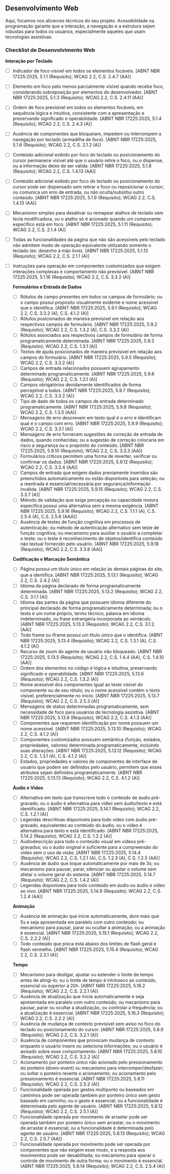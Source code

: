 ## Desenvolvimento Web

Aqui, focamos nos alicerces técnicos do seu projeto. Acessibilidade na programação garante que a interação, a navegação e a estrutura sejam robustas para todos os usuários, especialmente aqueles que usam tecnologias assistivas.

### Checklist de Desenvolvimento Web

**Interação por Teclado**

- [ ] Indicador de foco visível em todos os elementos focáveis. [ABNT NBR 17225:2025, 5.1.1 (Requisito); WCAG 2.2, C.S. 2.4.7 (AA)]
- [ ] Elemento em foco pelo menos parcialmente visível quando recebe foco, considerando sobreposição por elementos do desenvolvedor. [ABNT NBR 17225:2025, 5.1.3 (Requisito); WCAG 2.2, C.S. 2.4.11 (AA)]
- [ ] Ordem de foco previsível em todos os elementos focáveis, em sequência lógica e intuitiva, consistente com a apresentação e preservando significado e operabilidade. [ABNT NBR 17225:2025, 5.1.4 (Requisito); WCAG 2.2, C.S. 2.4.3 (A)]
- [ ] Ausência de componentes que bloqueiam, impedem ou interrompem a navegação por teclado (armadilha de foco). [ABNT NBR 17225:2025, 5.1.6 (Requisito); WCAG 2.2, C.S. 2.1.2 (A)]
- [ ] Conteúdo adicional exibido por foco do teclado ou posicionamento do cursor permanece visível até que o usuário retire o foco, ou o dispense, ou a informação deixe de ser válida. [ABNT NBR 17225:2025, 5.1.8 (Requisito); WCAG 2.2, C.S. 1.4.13 (AA)]
- [ ] Conteúdo adicional exibido por foco do teclado ou posicionamento do cursor pode ser dispensado sem retirar o foco ou reposicionar o cursor; ou comunica um erro de entrada, ou não oculta/substitui outro conteúdo. [ABNT NBR 17225:2025, 5.1.9 (Requisito); WCAG 2.2, C.S. 1.4.13 (AA)]
- [ ] Mecanismo simples para desativar ou remapear atalhos de teclado sem tecla modificadora, ou o atalho só é acionado quando um componente específico está em foco. [ABNT NBR 17225:2025, 5.1.11 (Requisito); WCAG 2.2, C.S. 2.1.4 (A)]
- [ ] Todas as funcionalidades da página que não são acessíveis pelo teclado não admitem modo de operação equivalente utilizando somente o teclado (ex: desenho à mão livre). [ABNT NBR 17225:2025, 5.1.13 (Requisito); WCAG 2.2, C.S. 2.1.1 (A)]
- [ ] Instruções para operação em componentes customizados que exigem interações complexas e comportamento não previsível. [ABNT NBR 17225:2025, 5.1.16 (Requisito); WCAG 2.2, C.S. 3.3.2 (A)]

  **Formulários e Entrada de Dados**

  - [ ] Rótulos de campo presentes em todos os campos de formulário; ou o campo possui propósito visualmente evidente e nome acessível que o identifica. [ABNT NBR 17225:2025, 5.9.1 (Requisito); WCAG 2.2, C.S. 3.3.2 (A), C.S. 4.1.2 (A)]
  - [ ] Rótulos posicionados de maneira previsível em relação aos respectivos campos de formulário. [ABNT NBR 17225:2025, 5.9.2 (Requisito); WCAG 2.2, C.S. 1.3.2 (A), C.S. 3.3.2 (A)]
  - [ ] Rótulos associados aos respectivos campos de formulário de forma programaticamente determinada. [ABNT NBR 17225:2025, 5.9.3 (Requisito); WCAG 2.2, C.S. 1.3.1 (A)]
  - [ ] Textos de ajuda posicionados de maneira previsível em relação aos campos do formulário. [ABNT NBR 17225:2025, 5.9.5 (Requisito); WCAG 2.2, C.S. 3.3.2 (A)]
  - [ ] Campos de entrada relacionados possuem agrupamento determinado programaticamente. [ABNT NBR 17225:2025, 5.9.6 (Requisito); WCAG 2.2, C.S. 1.3.1 (A)]
  - [ ] Campos obrigatórios devidamente identificados de forma perceptível a todos. [ABNT NBR 17225:2025, 5.9.7 (Requisito); WCAG 2.2, C.S. 3.3.2 (A)]
  - [ ] Tipo de dado de todos os campos de entrada determinado programaticamente. [ABNT NBR 17225:2025, 5.9.8 (Requisito); WCAG 2.2, C.S. 1.3.5 (AA)]
  - [ ] Mensagens de erro descrevem em texto qual é o erro e identificam qual é o campo com erro. [ABNT NBR 17225:2025, 5.9.9 (Requisito); WCAG 2.2, C.S. 3.3.1 (A)]
  - [ ] Mensagens de erro fornecem sugestões de correção de entrada de dados, quando conhecidas; ou a sugestão de correção colocaria em risco a segurança ou o propósito do conteúdo. [ABNT NBR 17225:2025, 5.9.10 (Requisito); WCAG 2.2, C.S. 3.3.3 (AA)]
  - [ ] Formulários críticos permitem uma forma de reverter, verificar ou confirmar os dados. [ABNT NBR 17225:2025, 5.9.12 (Requisito); WCAG 2.2, C.S. 3.3.4 (AA)]
  - [ ] Campos de entrada que exigem dados previamente inseridos são preenchidos automaticamente ou estão disponíveis para seleção; ou a reentrada é essencial/necessária por segurança/informação inválida. [ABNT NBR 17225:2025, 5.9.15 (Requisito); WCAG 2.2, C.S. 3.3.7 (A)]
  - [ ] Método de validação que exige percepção ou capacidade motora específica possui uma alternativa sem a mesma exigência. [ABNT NBR 17225:2025, 5.9.16 (Requisito); WCAG 2.2, C.S. 1.1.1 (A), C.S. 2.5.4 (A), C.S. 2.5.6 (AAA)]
  - [ ] Ausência de testes de função cognitiva em processos de autenticação; ou método de autenticação alternativo sem teste de função cognitiva; ou mecanismo para auxiliar o usuário a completar o teste; ou o teste é reconhecimento de objetos/identifica conteúdo não textual fornecido pelo usuário. [ABNT NBR 17225:2025, 5.9.18 (Requisito); WCAG 2.2, C.S. 3.3.8 (AA)]

  **Codificação e Marcação Semântica**

  - [ ] Página possui um título único em relação às demais páginas do site, que a identifica. [ABNT NBR 17225:2025, 5.13.1 (Requisito); WCAG 2.2, C.S. 2.4.2 (A)]
  - [ ] Idioma da página declarado de forma programaticamente determinada. [ABNT NBR 17225:2025, 5.13.2 (Requisito); WCAG 2.2, C.S. 3.1.1 (A)]
  - [ ] Idioma das partes da página que possuem idioma diferente do principal declarado de forma programaticamente determinada; ou o texto é um nome próprio, termo técnico, palavra em idioma indeterminado, ou frase estrangeira incorporada ao vernáculo. [ABNT NBR 17225:2025, 5.13.3 (Requisito); WCAG 2.2, C.S. 3.1.2 (AA)]
  - [ ] Todo frame ou iframe possui um título único que o identifica. [ABNT NBR 17225:2025, 5.13.4 (Requisito); WCAG 2.2, C.S. 1.3.1 (A), C.S. 4.1.2 (A)]
  - [ ] Recurso de zoom do agente de usuário não bloqueado. [ABNT NBR 17225:2025, 5.13.5 (Requisito); WCAG 2.2, C.S. 1.4.4 (AA), C.S. 1.4.10 (AA)]
  - [ ] Ordem dos elementos no código é lógica e intuitiva, preservando significado e operabilidade. [ABNT NBR 17225:2025, 5.13.6 (Requisito); WCAG 2.2, C.S. 1.3.2 (A)]
  - [ ] Nome acessível dos componentes igual ao texto visível do componente ou de seu rótulo; ou o nome acessível contém o texto visível, preferencialmente no início. [ABNT NBR 17225:2025, 5.13.7 (Requisito); WCAG 2.2, C.S. 2.5.3 (A)]
  - [ ] Mensagens de status determinadas programaticamente, sem necessidade de foco para usuários de tecnologia assistiva. [ABNT NBR 17225:2025, 5.13.8 (Requisito); WCAG 2.2, C.S. 4.1.3 (AA)]
  - [ ] Componentes que requerem identificação por nome possuem um nome acessível. [ABNT NBR 17225:2025, 5.13.10 (Requisito); WCAG 2.2, C.S. 4.1.2 (A)]
  - [ ] Componentes customizados possuem semântica (função, estados, propriedades, valores) determinada programaticamente, incluindo suas alterações. [ABNT NBR 17225:2025, 5.13.12 (Requisito); WCAG 2.2, C.S. 1.3.1 (A), C.S. 4.1.2 (A)]
  - [ ] Estados, propriedades e valores de componentes de interface de usuário que podem ser definidos pelo usuário, permitem que esses atributos sejam definidos programaticamente. [ABNT NBR 17225:2025, 5.13.13 (Requisito); WCAG 2.2, C.S. 4.1.2 (A)]

  **Áudio e Vídeo**

  - [ ] Alternativa em texto que transcreve todo o conteúdo de áudio pré-gravado; ou o áudio é alternativa para vídeo sem áudio/texto e está identificado. [ABNT NBR 17225:2025, 5.14.1 (Requisito); WCAG 2.2, C.S. 1.2.1 (A)]
  - [ ] Legendas descritivas disponíveis para todo vídeo com áudio pré-gravado, equivalentes ao conteúdo do áudio; ou o vídeo é alternativa para texto e está identificado. [ABNT NBR 17225:2025, 5.14.2 (Requisito); WCAG 2.2, C.S. 1.2.2 (A)]
  - [ ] Audiodescrição para todo o conteúdo visual em vídeos pré-gravados; ou o áudio original é suficiente para a compreensão do vídeo sem o uso da visão. [ABNT NBR 17225:2025, 5.14.4 (Requisito); WCAG 2.2, C.S. 1.2.1 (A), C.S. 1.2.3 (A), C.S. 1.2.5 (AA)]
  - [ ] Ausência de áudio que toque automaticamente por mais de 3s; ou mecanismo para pausar, parar, silenciar ou ajustar o volume sem afetar o volume geral do sistema. [ABNT NBR 17225:2025, 5.14.7 (Requisito); WCAG 2.2, C.S. 1.4.2 (A)]
  - [ ] Legendas disponíveis para todo conteúdo em áudio ou áudio e vídeo ao vivo. [ABNT NBR 17225:2025, 5.14.9 (Requisito); WCAG 2.2, C.S. 1.2.4 (AA)]

  **Animação**

  - [ ] Ausência de animação que inicie automaticamente, dure mais que 5s e seja apresentada em paralelo com outro conteúdo; ou mecanismo para pausar, parar ou ocultar a animação; ou a animação é essencial. [ABNT NBR 17225:2025, 5.15.1 (Requisito); WCAG 2.2, C.S. 2.2.2 (A)]
  - [ ] Todo conteúdo que pisca está abaixo dos limites de flash geral e flash vermelho. [ABNT NBR 17225:2025, 5.15.4 (Requisito); WCAG 2.2, C.S. 2.3.1 (A)]

  **Tempo**

  - [ ] Mecanismo para desligar, ajustar ou estender o limite de tempo antes de atingi-lo; ou o limite de tempo é intrínseco ao conteúdo, essencial ou superior a 20h. [ABNT NBR 17225:2025, 5.16.2 (Requisito); WCAG 2.2, C.S. 2.2.1 (A)]
  - [ ] Ausência de atualização que inicie automaticamente e seja apresentada em paralelo com outro conteúdo; ou mecanismo para pausar, parar ou ocultar a atualização, ou controlar a frequência; ou a atualização é essencial. [ABNT NBR 17225:2025, 5.16.3 (Requisito); WCAG 2.2, C.S. 2.2.2 (A)]
  - [ ] Ausência de mudança de contexto previsível sem aviso no foco do teclado ou posicionamento do cursor. [ABNT NBR 17225:2025, 5.8.9 (Requisito); WCAG 2.2, C.S. 3.2.1 (A)]
  - [ ] Ausência de componentes que provocam mudança de contexto enquanto o usuário insere ou seleciona informações; ou o usuário é avisado sobre esse comportamento. [ABNT NBR 17225:2025, 5.8.10 (Requisito); WCAG 2.2, C.S. 3.2.2 (A)]
  - [ ] Acionamento por ponteiro único não acionado pelo pressionamento do ponteiro (down-event) ou mecanismo para interromper/desfazer; ou soltar o ponteiro reverte o acionamento; ou acionamento pelo pressionamento é essencial. [ABNT NBR 17225:2025, 5.8.11 (Requisito); WCAG 2.2, C.S. 2.5.2 (A)]
  - [ ] Funcionalidade operada por gestos multiponto ou baseados em caminhos pode ser operada também por ponteiro único sem gesto baseado em caminho; ou o gesto é essencial; ou a funcionalidade é determinada pelo agente de usuário. [ABNT NBR 17225:2025, 5.8.12 (Requisito); WCAG 2.2, C.S. 2.5.1 (A)]
  - [ ] Funcionalidade operada por movimento de arrastar pode ser operada também por ponteiro único sem arrastar; ou o movimento de arrastar é essencial; ou a funcionalidade é determinada pelo agente de usuário. [ABNT NBR 17225:2025, 5.8.13 (Requisito); WCAG 2.2, C.S. 2.5.7 (AA)]
  - [ ] Funcionalidade operada por movimento pode ser operada por componentes que não exigem esse modo, e a resposta aos movimentos pode ser desabilitada; ou mecanismo para operar o controle de movimento de outra forma; ou o movimento é essencial. [ABNT NBR 17225:2025, 5.8.14 (Requisito); WCAG 2.2, C.S. 2.5.4 (A)]
